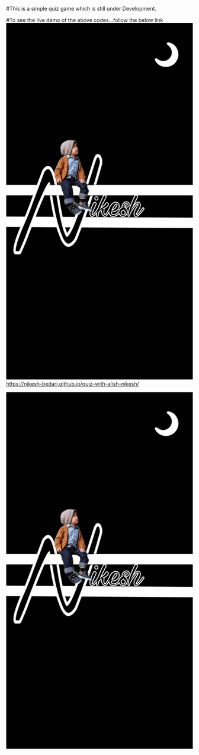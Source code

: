 #This is a simple quiz game which is still under
Development.


#To see the live demo of the above codes...follow the below link
![nikesh](https://github.com/Nikesh-Bedari/quiz-with-alish-nikesh/blob/master/nikesh.jpg)
https://nikesh-bedari.github.io/quiz-with-alish-nikesh/

[<img alt="nikesh" src="https://github.com/Nikesh-Bedari/quiz-with-alish-nikesh/blob/master/nikesh.jpg" />](https://nikesh-bedari.github.io/quiz-with-alish-nikesh/)
